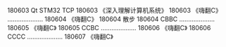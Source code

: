 180603  Qt STM32 TCP
180603  《深入理解计算机系统》
180603  《嗨翻C》
....................
180604  《嗨翻C》
180604  散步
180604  CBBC
....................
180605  《嗨翻C》
180605  CCBC
....................
180606 《嗨翻C》
180606  CCCC
....................
180607  《嗨翻C》
